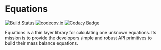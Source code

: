# Equations #

[![Build Status](https://travis-ci.org/KasonChan/equations.svg?branch=master)](https://travis-ci.org/KasonChan/equations)
[![codecov.io](https://codecov.io/github/KasonChan/equations/coverage.svg?branch=master)](https://codecov.io/github/KasonChan/equations?branch=master)
[![Codacy Badge](https://api.codacy.com/project/badge/grade/009397d800574d5c8ba2d2502258335f)](https://www.codacy.com/app/kasonl-chan/equations)

Equations is a thin layer library for calculating one unknown 
equations. Its mission is to provide the developers simple and robust API 
primitives to build their mass balance equations.
